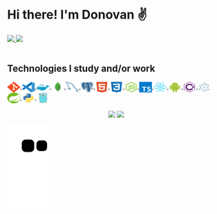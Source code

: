 # Hi there! I'm Donovan ✌

<div>
  <a href="https://www.linkedin.com/in/donovan-pechetti-a53946124/" target="_blank">
    <img src="https://img.shields.io/badge/-LinkedIn-%230077B5?style=for-the-badge&logo=linkedin">
  </a>

  <a href = "mailto:dovi_pf@hotmail.com">
    <img src="https://img.shields.io/badge/Email-%230077B5?style=for-the-badge&logo=microsoft-outlook">
  </a>

</div>

<br>

## Technologies I study and/or work

<div style="display: inline_block">
  <a href="https://git-scm.com/" target="_blank">
    <img align="center" alt="git" height="25" width="30" src="https://raw.githubusercontent.com/devicons/devicon/master/icons/git/git-original.svg">
  </a>

  <a href="https://code.visualstudio.com/" target="_blank">
    <img align="center" alt="vscode" height="25" width="30" src="https://raw.githubusercontent.com/devicons/devicon/master/icons/vscode/vscode-original.svg">
  </a>

  <a href="https://www.docker.com/" target="_blank">
    <img align="center" alt="docker" height="25" width="30" src="https://raw.githubusercontent.com/devicons/devicon/master/icons/docker/docker-plain.svg">
  </a>

  <a href="https://www.mongodb.com/" target="_blank">
    <img align="center" alt="mongodb" height="25" width="30" src="https://raw.githubusercontent.com/devicons/devicon/master/icons/mongodb/mongodb-original.svg">
  </a>

  <a href="https://www.mysql.com/" target="_blank">
    <img align="center" alt="mysql" height="25" width="30" src="https://raw.githubusercontent.com/devicons/devicon/master/icons/mysql/mysql-original.svg">
  </a>

  <a href="https://www.postgresql.org/" target="_blank">
    <img align="center" alt="postgresql" height="25" width="30" src="https://raw.githubusercontent.com/devicons/devicon/master/icons/postgresql/postgresql-plain.svg">
  </a>

  <a href="https://www.google.com/search?q=html5&oq=html5&aqs=chrome..69i57j0i433i512j0i512l8.1029j0j9&sourceid=chrome&ie=UTF-8" target="_blank">
    <img align="center" alt="html5" height="25" width="30" src="https://raw.githubusercontent.com/devicons/devicon/master/icons/html5/html5-plain.svg">
  </a>

  <a href="https://www.google.com/search?q=css3&oq=css3&aqs=chrome..69i57j0i512l9.1659j0j9&sourceid=chrome&ie=UTF-8" target="_blank">
    <img align="center" alt="css3" height="25" width="30" src="https://raw.githubusercontent.com/devicons/devicon/master/icons/css3/css3-plain.svg">
  </a>

  <a href="https://nodejs.org/en/" target="_blank">
    <img align="center" alt="nodejs" height="25" width="30" src="https://raw.githubusercontent.com/devicons/devicon/master/icons/nodejs/nodejs-original.svg">
  </a>

  <a href="https://www.typescriptlang.org/" target="_blank">
    <img align="center" alt="typescript" height="25" width="30" src="https://raw.githubusercontent.com/devicons/devicon/master/icons/typescript/typescript-plain.svg">
  </a>

  <a href="https://reactjs.org/" target="_blank">
    <img align="center" alt="react" height="25" width="30" src="https://raw.githubusercontent.com/devicons/devicon/master/icons/react/react-original.svg">
  </a>

  <a href="https://developer.android.com/studio" target="_blank">
    <img align="center" alt="android" height="25" width="30" src="https://raw.githubusercontent.com/devicons/devicon/master/icons/android/android-plain.svg">
  </a>

  <a href="https://www.google.com/search?q=csharp&oq=csharp&aqs=chrome..69i57j0i512l9.2252j0j4&sourceid=chrome&ie=UTF-8" target="_blank">
    <img align="center" alt="csharp" height="25" width="30" src="https://raw.githubusercontent.com/devicons/devicon/master/icons/csharp/csharp-line.svg">
  </a>

  <a href="https://www.electronjs.org/" target="_blank">
    <img align="center" alt="electron" height="25" width="30" src="https://raw.githubusercontent.com/devicons/devicon/master/icons/electron/electron-original.svg">
  </a>

  <a href="https://spring.io/" target="_blank">
    <img align="center" alt="spring" height="25" width="30" src="https://raw.githubusercontent.com/devicons/devicon/master/icons/spring/spring-original.svg">
  </a>

  <a href="https://www.python.org/" target="_blank">
    <img align="center" alt="python" height="25" width="30" src="https://raw.githubusercontent.com/devicons/devicon/master/icons/python/python-original.svg">
  </a>

  <a href="https://golang.org/" target="_blank">
    <img align="center" alt="go" height="25" width="30" src="https://raw.githubusercontent.com/devicons/devicon/master/icons/go/go-original.svg">
  </a>
</div>

<br>

<div align="center">
  <img height="150em" src="https://github-readme-stats.vercel.app/api?username=DPechetti&show_icons=true&include_all_commits=true&count_private=true&theme=dark"/>
  <img height="150em" src="https://github-readme-stats.vercel.app/api/top-langs/?username=DPechetti&layout=compact&langs_count=6&theme=dark"/>
</div>

![Snake animation](https://raw.githubusercontent.com/dpechetti/dpechetti/output/github-contribution-grid-snake.svg)
